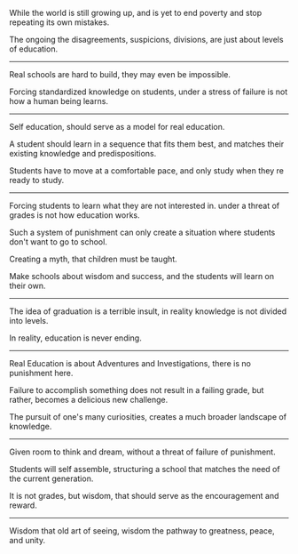 While the world is still growing up,
and is yet to end poverty and stop repeating its own mistakes.

The ongoing the disagreements, suspicions, divisions,
are just about levels of education.

---

Real schools are hard to build,
they may even be impossible.

Forcing standardized knowledge on students,
under a stress of failure is not how a human being learns.

---

Self education,
should serve as a model for real education.

A student should learn in a sequence that fits them best,
and matches their existing knowledge and predispositions.

Students have to move at a comfortable pace,
and only study when they re ready to study.

---

Forcing students to learn what they are not interested in.
under a threat of grades is not how education works.

Such a system of punishment can only create a situation
where students don't want to go to school.

Creating a myth,
that children must be taught.

Make schools about wisdom and success,
and the students will learn on their own.

---

The idea of graduation is a terrible insult,
in reality knowledge is not divided into levels.

In reality,
education is never ending.

---

Real Education is about Adventures and Investigations,
there is no punishment here.

Failure to accomplish something does not result in a failing grade,
but rather, becomes a delicious new challenge.

The pursuit of one's many curiosities,
creates a much broader landscape of knowledge.

---

Given room to think and dream,
without a threat of failure of punishment.

Students will self assemble,
structuring a school that matches the need of the current generation.

It is not grades, but wisdom,
that should serve as the encouragement and reward.

---

Wisdom that old art of seeing,
wisdom the pathway to greatness, peace, and unity.
